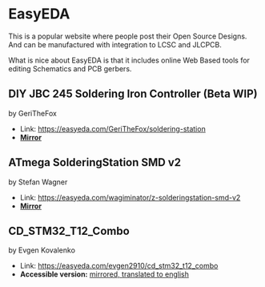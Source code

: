 # EasyEDA

This is a popular website where people post their Open Source Designs. And can be manufactured with integration to LCSC and JLCPCB.

What is nice about EasyEDA is that it includes online Web Based tools for editing Schematics and PCB gerbers.


## DIY JBC 245 Soldering Iron Controller (Beta WIP)

by GeriTheFox

* Link: https://easyeda.com/GeriTheFox/soldering-station
* [**Mirror**](https://htmlpreview.github.io/?)

## ATmega SolderingStation SMD v2

by Stefan Wagner

* Link: https://easyeda.com/wagiminator/z-solderingstation-smd-v2
* [**Mirror**](https://htmlpreview.github.io/?)

## CD_STM32_T12_Combo

by Evgen Kovalenko

* Link: https://easyeda.com/evgen2910/cd_stm32_t12_combo
* **Accessible version:** [mirrored, translated to english](https://htmlpreview.github.io/?)






